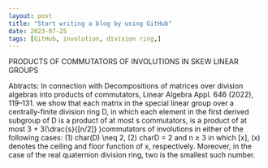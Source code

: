 ```yaml
---
layout: post
title: "Start writing a blog by using GitHub"
date: 2023-07-25
tags: [GitHub, involution, division ring,]
---
```


PRODUCTS OF COMMUTATORS OF INVOLUTIONS IN SKEW LINEAR GROUPS

Abtracts: In connection with Decompositions of matrices over division algebras into products of commutators, Linear Algebra Appl. 646 (2022), 119–131. we show that each matrix in the special linear group over a centrally-finite division ring D, in which each element in the first derived subgroup of D is a product of at most s commutators, is a product of at most 3 + 3(\drac{s}{[n/2]} )commutators of involutions in either of the following cases:
(1) char(D) \neq 2,
(2) charD = 2 and n ≥ 3
in which [x], (x) denotes the ceiling and floor function of x, respectively. Moreover, in the case of the real quaternion division ring, two is the smallest such number.


